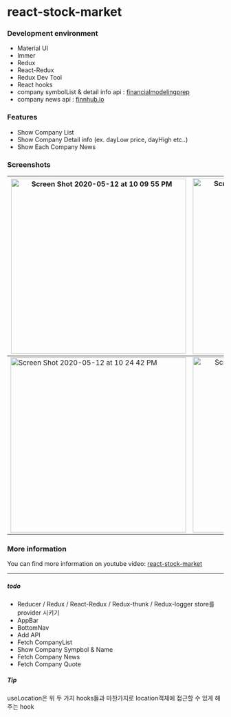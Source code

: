 # react-stock-market

### Development environment
- Material UI
- Immer
- Redux
- React-Redux
- Redux Dev Tool
- React hooks
- company symbolList & detail info api : <a href="https://financialmodelingprep.com/developer/docs/">financialmodelingprep</a>
- company news api : <a href="https://finnhub.io/docs/apis">finnhub.io</a>
<a></a>

### Features
- Show Company List
- Show Company Detail info (ex. dayLow price, dayHigh etc..)
- Show Each Company News

### Screenshots


| <img width="407" alt="Screen Shot 2020-05-12 at 10 09 55 PM" src="https://user-images.githubusercontent.com/33794732/81696368-c4758080-949e-11ea-8f37-3ebf2e025a6f.png">  | <img width="409" alt="Screen Shot 2020-05-12 at 10 09 46 PM" src="https://user-images.githubusercontent.com/33794732/81698062-72355f00-94a0-11ea-8e01-6b3219fdbb1e.png"> | <img width="410" alt="Screen Shot 2020-05-12 at 10 23 41 PM" src="https://user-images.githubusercontent.com/33794732/81696995-9e9cab80-949f-11ea-9f02-f5fcbd500666.png"> |
|---|:---:|---:|
| <img width="408" alt="Screen Shot 2020-05-12 at 10 24 42 PM" src="https://user-images.githubusercontent.com/33794732/81697001-9fcdd880-949f-11ea-8e39-0fcae525f076.png"> | <img width="409" alt="Screen Shot 2020-05-12 at 10 25 51 PM" src="https://user-images.githubusercontent.com/33794732/81697004-a0666f00-949f-11ea-99cd-2d0878e751ce.png"> | <img width="407" alt="Screen Shot 2020-05-12 at 10 26 09 PM" src="https://user-images.githubusercontent.com/33794732/81697006-a0ff0580-949f-11ea-971a-accc783322b0.png"> |

### More information

You can find more information on youtube video: <a href="https://www.youtube.com/watch?v=zt-9UQ6kKzk">react-stock-market<a>







---

##### todo

- Reducer / Redux / React-Redux / Redux-thunk / Redux-logger store를 provider 시키기
- AppBar 
- BottomNav
- Add API
- Fetch CompanyList
- Show Company Sympbol & Name
- Fetch Company News
- Fetch Company Quote

##### Tip
useLocation은 위 두 가지 hooks들과 마찬가지로 location객체에 접근할 수 있게 해주는 hook
